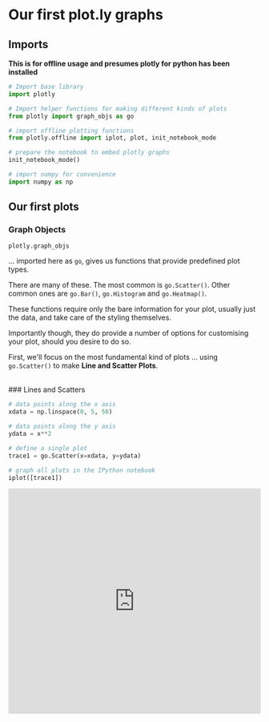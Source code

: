 # Our first plot.ly graphs

## Imports

**This is for offline usage and presumes plotly for python has been installed**

```python
# Import base library
import plotly

# Import helper functions for making different kinds of plots
from plotly import graph_objs as go

# import offline plotting functions
from plotly.offline import iplot, plot, init_notebook_mode

# prepare the notebook to embed plotly graphs
init_notebook_mode()

# import numpy for convenience
import numpy as np
```

## Our first plots

### Graph Objects
```
plotly.graph_objs
``` 
 ... imported here as ```go```, gives us functions that provide predefined plot types.

There are many of these.  The most common is ```go.Scatter()```.  Other common ones are ```go.Bar()```, ```go.Histogram``` and ```go.Heatmap()```.

These functions require only the bare information for your plot, usually just the data, and take care of the styling themselves.

Importantly though, they do provide a number of options for customising your plot, should you desire to do so.

First, we'll focus on the most fundamental kind of plots ... using ```go.Scatter()``` to make **Line and Scatter Plots**.

<br>
### Lines and Scatters

```python
# data points along the x axis
xdata = np.linspace(0, 5, 50)

# data points along the y axis
ydata = x**2

# define a single plot
trace1 = go.Scatter(x=xdata, y=ydata)

# graph all plots in the IPython notebook
iplot([trace1])
```
<!--sec data-title="Hello World" data-id="d1" data-show=true data-collapse=false ces-->
<iframe width="100%" height="450" frameborder="0" scrolling="no" src="https://plot.ly/~research.bazaar/33.embed"></iframe>

<!--endsec-->






